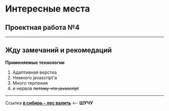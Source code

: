 # Интересные места
## Проектная работа №4
-----
Жду **замечаний** и **рекомедаций**
-----
**Применяемые технологии**
1. Адаптивная верстка
2. Немного javascript'а
3. Много терпения
4. и нервов ~~потому что javascript~~
-----
Ссылка [**в сибирь - лес валить**](https://andreygorlov1.github.io/mesto/index.html) <-- **ШУЧУ**